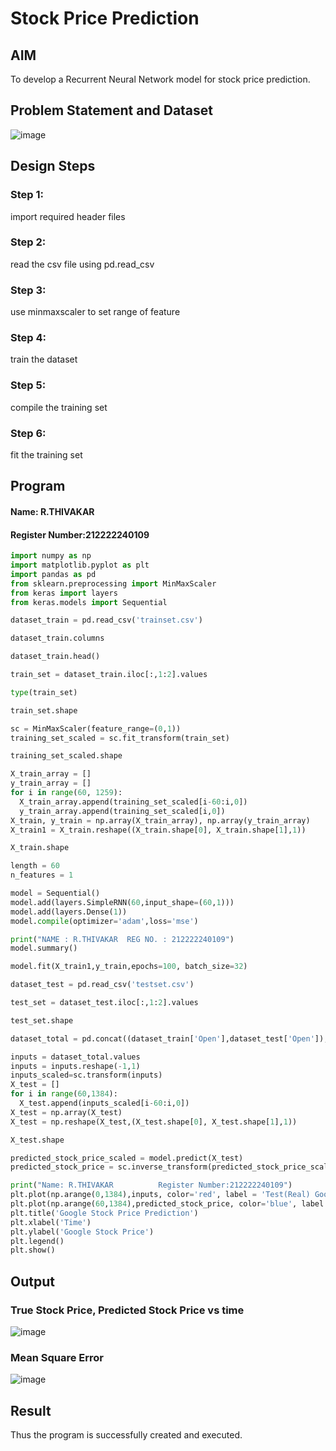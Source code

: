 # Stock Price Prediction

## AIM

To develop a Recurrent Neural Network model for stock price prediction.

## Problem Statement and Dataset
![image](https://github.com/ThivakarR/rnn-stock-price-prediction/assets/118707074/0b6587d5-f929-4bc0-bb95-af7593af59bf)


## Design Steps

### Step 1:
import required header files

### Step 2:
read the csv file using pd.read_csv

### Step 3:
use minmaxscaler to set range of feature

### Step 4:
train the dataset

### Step 5:
compile the training set

### Step 6:
fit the training set

## Program
#### Name: R.THIVAKAR
#### Register Number:212222240109
```python
import numpy as np
import matplotlib.pyplot as plt
import pandas as pd
from sklearn.preprocessing import MinMaxScaler
from keras import layers
from keras.models import Sequential

dataset_train = pd.read_csv('trainset.csv')

dataset_train.columns

dataset_train.head()

train_set = dataset_train.iloc[:,1:2].values

type(train_set)

train_set.shape

sc = MinMaxScaler(feature_range=(0,1))
training_set_scaled = sc.fit_transform(train_set)

training_set_scaled.shape

X_train_array = []
y_train_array = []
for i in range(60, 1259):
  X_train_array.append(training_set_scaled[i-60:i,0])
  y_train_array.append(training_set_scaled[i,0])
X_train, y_train = np.array(X_train_array), np.array(y_train_array)
X_train1 = X_train.reshape((X_train.shape[0], X_train.shape[1],1))

X_train.shape

length = 60
n_features = 1

model = Sequential()
model.add(layers.SimpleRNN(60,input_shape=(60,1)))
model.add(layers.Dense(1))
model.compile(optimizer='adam',loss='mse')

print("NAME : R.THIVAKAR  REG NO. : 212222240109")
model.summary()

model.fit(X_train1,y_train,epochs=100, batch_size=32)

dataset_test = pd.read_csv('testset.csv')

test_set = dataset_test.iloc[:,1:2].values

test_set.shape

dataset_total = pd.concat((dataset_train['Open'],dataset_test['Open']),axis=0)

inputs = dataset_total.values
inputs = inputs.reshape(-1,1)
inputs_scaled=sc.transform(inputs)
X_test = []
for i in range(60,1384):
  X_test.append(inputs_scaled[i-60:i,0])
X_test = np.array(X_test)
X_test = np.reshape(X_test,(X_test.shape[0], X_test.shape[1],1))

X_test.shape

predicted_stock_price_scaled = model.predict(X_test)
predicted_stock_price = sc.inverse_transform(predicted_stock_price_scaled)

print("Name: R.THIVAKAR          Register Number:212222240109")
plt.plot(np.arange(0,1384),inputs, color='red', label = 'Test(Real) Google stock price')
plt.plot(np.arange(60,1384),predicted_stock_price, color='blue', label = 'Predicted Google stock price')
plt.title('Google Stock Price Prediction')
plt.xlabel('Time')
plt.ylabel('Google Stock Price')
plt.legend()
plt.show()
```
## Output

### True Stock Price, Predicted Stock Price vs time
![image](https://github.com/ThivakarR/rnn-stock-price-prediction/assets/118707074/1b678184-f0d0-4f03-9762-f2587f1410bd)


### Mean Square Error
![image](https://github.com/ThivakarR/rnn-stock-price-prediction/assets/118707074/8b1edfb6-489a-4d38-a3af-61ba08c3418e)

## Result
Thus the program is successfully created and executed.
